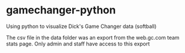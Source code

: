 # gamechanger-python
Using python to visualize Dick's Game Changer data (softball)

The csv file in the data folder was an export from the web.gc.com team stats page. Only admin and staff have access to this export
